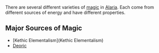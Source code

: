 There are several different varieties of [magic](Magic) in [Alaria](Alaria). Each come from different sources of energy and have different properties.

## Major Sources of Magic
- [Kethic Elementalism](Kethic Elementalism)
- [Deoric](Deoric)